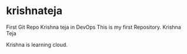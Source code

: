 # krishnateja
First Git Repo
Krishna teja in DevOps
This is my first Repository.
Krishna Teja

Krishna is learning cloud.